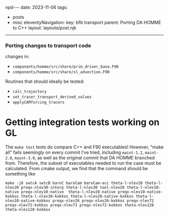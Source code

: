 npd---
date: 2023-11-06
tags:
  - posts
  - misc
eleventyNavigation:
  key: bfb transport
  parent: Porting DA HOMME to C++
layout: layouts/post.njk
---

### Porting changes to transport code

changes in:
* `components/homme/src/share/prim_driver_base.F90`
* `components/homme/src/share/sl_advection.F90`

Routines that should ideally be tested:
* `calc_trajectory`
* `set_tracer_transport_derived_values`
* `applyCAMforcing_tracers`




# Getting integration tests working on GL

The `make test` tests do compare C++ and F90 executables! However, "make all" fails seemingly on every commit I've tried, 
including `maint-1.2`, `maint-2.0`, `maint-3.0`, as well as the original commit that DA HOMME branched from. 
Therefore, the subset of executables needed to run the case must be calculated.
From cmake output, we find that the command should be something like
```
make -j8 swtcA swtcB baroC baroCam baroCam-acc theta-l-nlev20 theta-l-nlev20 preqx-nlev30-interp theta-l-nlev30 tool-nlev26 theta-l-nlev10-native preqx-nlev10-native  theta-l-nlev20-native preqx-nlev10-native-kokkos theta-l-nlev30-kokkos theta-l-nlev20-native-kokkos theta-l-nlev10-native-kokkos preqx-nlev26 preqx-nlev26-kokkos preqx-nlev72 preqx-nlev72-kokkos preqx-nlev72 preqx-nlev72-kokkos theta-nlev128 theta-nlev128-kokkos
```
